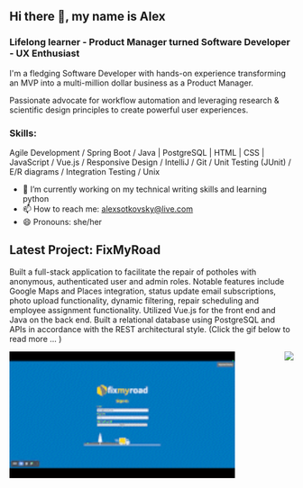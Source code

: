 <h2>Hi there 👋, my name is Alex</h2>
<h3>Lifelong learner - Product Manager turned Software Developer - UX Enthusiast</h3>

I'm a fledging Software Developer with hands-on experience transforming an MVP into a multi-million dollar business as a Product Manager.

Passionate advocate for workflow automation and leveraging research & scientific design principles to create powerful user
experiences. 

<h3>Skills:</h3>

Agile Development / Spring Boot / Java | PostgreSQL | HTML | CSS | JavaScript / Vue.js / Responsive Design / IntelliJ / Git / Unit Testing (JUnit) / E/R diagrams / Integration Testing / Unix


- 🔭 I’m currently working on my technical writing skills and learning python
- 📫 How to reach me: alexsotkovsky@live.com  
- 😄 Pronouns: she/her 

<h2>Latest Project: FixMyRoad</h2>

Built a full-stack application to facilitate the repair of potholes with anonymous, authenticated user and admin roles. Notable features include Google Maps and Places integration, status update email subscriptions, photo upload functionality, dynamic filtering, repair scheduling and employee assignment functionality. Utilized Vue.js for the front end and Java on the back end. Built a relational database using PostgreSQL and APIs in accordance with the REST architectural style. (Click the gif below to read more ... )

<div>
<a href="https://github.com/asotkovsky/fixmyroad">
<img src="https://github.com/asotkovsky/asotkovsky/blob/main/fixmyroad-demo.gif" width="400"/></a><img align="right" src="https://github-readme-stats.vercel.app/api/top-langs/?username=asotkovsky&layout=compact" /></div>




